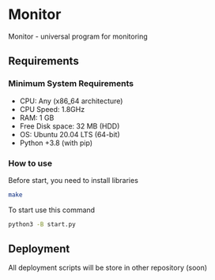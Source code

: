 # Monitor

Monitor - universal program for monitoring


## Requirements

### Minimum System Requirements
- CPU: Any (x86_64 architecture)
- CPU Speed: 1.8GHz
- RAM: 1 GB
- Free Disk space: 32 MB (HDD)
- OS: Ubuntu 20.04 LTS (64-bit)
- Python +3.8 (with pip)

### How to use

Before start, you need to install libraries

``` bash
make
```

To start use this command

```bash
python3 -B start.py
```


## Deployment

All deployment scripts will be store in other repository (soon)